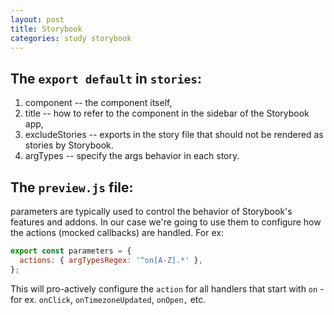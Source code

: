 ```yaml
---
layout: post
title: Storybook
categories: study storybook
---
```


## The `export default` in `stories`:
  1. component -- the component itself,
  1. title -- how to refer to the component in the sidebar of the Storybook app,
  1. excludeStories -- exports in the story file that should not be rendered as stories by Storybook.
  1. argTypes -- specify the args behavior in each story.

## The `preview.js` file:
parameters are typically used to control the behavior of Storybook's features and addons. In our case we're going to use them to configure how the actions (mocked callbacks) are handled.
For ex:
```javascript
export const parameters = {
  actions: { argTypesRegex: '^on[A-Z].*' },
};
```
This will pro-actively configure the `action` for all handlers that start with `on`  - for ex. `onClick`, `onTimezoneUpdated`, `onOpen,` etc.
